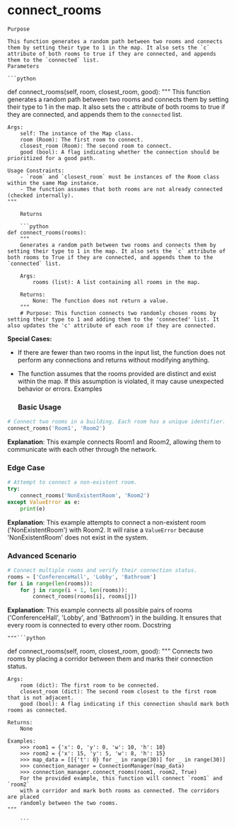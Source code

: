 # connect_rooms

    Purpose

    This function generates a random path between two rooms and connects them by setting their type to 1 in the map. It also sets the `c` attribute of both rooms to true if they are connected, and appends them to the `connected` list.
    Parameters

    ```python
def connect_rooms(self, room, closest_room, good):
    """
    This function generates a random path between two rooms and connects them by setting their type to 1 in the map.
    It also sets the `c` attribute of both rooms to true if they are connected, and appends them to the `connected` list.

    Args:
        self: The instance of the Map class.
        room (Room): The first room to connect.
        closest_room (Room): The second room to connect.
        good (bool): A flag indicating whether the connection should be prioritized for a good path.

    Usage Constraints:
        - `room` and `closest_room` must be instances of the Room class within the same Map instance.
        - The function assumes that both rooms are not already connected (checked internally).
    """
```
    Returns

    ```python
def connect_rooms(rooms):
    """
    Generates a random path between two rooms and connects them by setting their type to 1 in the map. It also sets the `c` attribute of both rooms to True if they are connected, and appends them to the `connected` list.

    Args:
        rooms (list): A list containing all rooms in the map.

    Returns:
        None: The function does not return a value.
    """
    # Purpose: This function connects two randomly chosen rooms by setting their type to 1 and adding them to the 'connected' list. It also updates the 'c' attribute of each room if they are connected.
```

**Special Cases:**
- If there are fewer than two rooms in the input list, the function does not perform any connections and returns without modifying anything.
- The function assumes that the rooms provided are distinct and exist within the map. If this assumption is violated, it may cause unexpected behavior or errors.
    Examples

    ### Basic Usage

```python
# Connect two rooms in a building. Each room has a unique identifier.
connect_rooms('Room1', 'Room2')
```

**Explanation**: This example connects Room1 and Room2, allowing them to communicate with each other through the network.

### Edge Case

```python
# Attempt to connect a non-existent room.
try:
    connect_rooms('NonExistentRoom', 'Room2')
except ValueError as e:
    print(e)
```

**Explanation**: This example attempts to connect a non-existent room ('NonExistentRoom') with Room2. It will raise a `ValueError` because 'NonExistentRoom' does not exist in the system.

### Advanced Scenario

```python
# Connect multiple rooms and verify their connection status.
rooms = ['ConferenceHall', 'Lobby', 'Bathroom']
for i in range(len(rooms)):
    for j in range(i + 1, len(rooms)):
        connect_rooms(rooms[i], rooms[j])
```

**Explanation**: This example connects all possible pairs of rooms ('ConferenceHall', 'Lobby', and 'Bathroom') in the building. It ensures that every room is connected to every other room.
    Docstring

    """```python
def connect_rooms(self, room, closest_room, good):
    """
    Connects two rooms by placing a corridor between them and marks their connection status.

    Args:
        room (dict): The first room to be connected.
        closest_room (dict): The second room closest to the first room that is not adjacent.
        good (bool): A flag indicating if this connection should mark both rooms as connected.

    Returns:
        None

    Examples:
        >>> room1 = {'x': 0, 'y': 0, 'w': 10, 'h': 10}
        >>> room2 = {'x': 15, 'y': 5, 'w': 8, 'h': 15}
        >>> map_data = [[{'t': 0} for _ in range(30)] for _ in range(30)]
        >>> connection_manager = ConnectionManager(map_data)
        >>> connection_manager.connect_rooms(room1, room2, True)
        For the provided example, this function will connect `room1` and `room2`
        with a corridor and mark both rooms as connected. The corridors are placed
        randomly between the two rooms.
    """
```"""
    ```